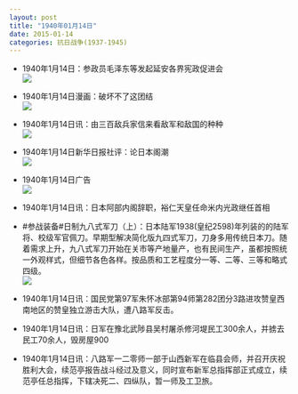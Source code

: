 ```yaml
---
layout: post
title: "1940年01月14日"
date: 2015-01-14
categories: 抗日战争(1937-1945)
---
```


<meta name="referrer" content="no-referrer" />

- 1940年1月14日：参政员毛泽东等发起延安各界宪政促进会 <br/><img src="https://ww4.sinaimg.cn/large/aca367d8jw1eo9eaolh16j20950itabl.jpg" />

- 1940年1月14日漫画：破坏不了这团结 <br/><img src="https://ww3.sinaimg.cn/large/aca367d8jw1eo9ckh64x8j20g80cdabb.jpg" />

- 1940年1月14日讯：由三百敌兵家信来看敌军和敌国的种种 <br/><img src="https://ww3.sinaimg.cn/large/aca367d8jw1eo9atryrfsj20mo1dstr1.jpg" />

- 1940年1月14日新华日报社评：论日本阁潮 <br/><img src="https://ww4.sinaimg.cn/large/aca367d8jw1eo93w18vyfj21220hkqaa.jpg" />

- 1940年1月14日广告 <br/><img src="https://ww1.sinaimg.cn/large/aca367d8jw1eo8wyvxuejj20n10gf0we.jpg" />

- 1940年1月14日讯：日本阿部内阁辞职，裕仁天皇任命米内光政继任首相 

- #参战装备#日制九八式军刀（上）：日本陆军1938(皇纪2598)年列装的的陆军将、校级军官佩刀。早期型解决简化版九四式军刀，刀身多用传统日本刀。随着需求上升，九八式军刀开始在关市等产地量产，也有民间生产，虽都按照统一外观样式，但细节各色各样。按品质和工艺程度分一等、二等、三等和略式四级。 <br/><img src="https://ww4.sinaimg.cn/large/aca367d8jw1eo8thkn55oj20j61zyarw.jpg" />

- 1940年1月14日讯：国民党第97军朱怀冰部第94师第282团分3路进攻赞皇西南地区的赞皇独立游击大队，遭八路军反击。 

- 1940年1月14日讯：日军在豫北武陟县吴村屠杀修河堤民工300余人，并掳去民工70余人，毁房屋900 

- 1940年1月14日讯：八路军一二零师一部于山西新军在临县会师，并召开庆祝胜利大会，续范亭报告战斗经过及意义，同时宣布新军总指挥部正式成立，续范亭任总指挥，下辖决死二、四纵队，暂一师及工卫旅。 

